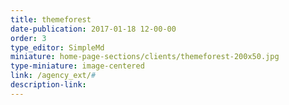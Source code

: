 ```yaml
---
title: themeforest
date-publication: 2017-01-18 12-00-00
order: 3
type_editor: SimpleMd
miniature: home-page-sections/clients/themeforest-200x50.jpg
type-miniature: image-centered
link: /agency_ext/#
description-link: 
--- 
```

